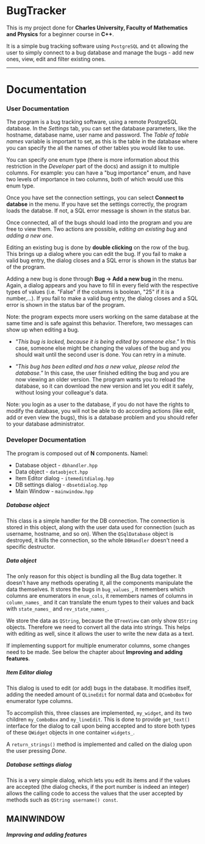# BugTracker

This is my project done for **Charles University, Faculty of
Mathematics and Physics** for a beginner course in **C++**.

It is a simple bug tracking software using ```PostgreSQL``` and ```Qt``` allowing the user to simply connect to a bug database and manage the bugs - add new ones, view, edit and filter existing ones.

---

# Documentation

### User Documentation

The program is a bug tracking software, using a remote PostgreSQL database.
In the _Settings_ tab, you can set the database parameters, like the hostname, database name, user name and password. The _Table of table names_ variable is important to set, as this is the table in the database where you can specify the all the names of other tables you would like to use.

You can specify one enum type (there is more information about this restriction in the _Developer_ part of the docs) and assign it to multiple columns. For example: you can have a "bug importance" enum, and have two levels of importance in two columns, both of which would use this enum type.  

Once you have set the connection settings, you can select **Connect to databse** in the menu. If you have set the settings correctly, the program loads the databse. If not, a SQL error message is shown in the status bar.

Once connected, all of the bugs should load into the program and you are free to view them. Two actions are possible, _editing an existing bug_ and _adding a new one_.

Editing an existing bug is done by **double clicking** on the row of the bug. This brings up a dialog where you can edit the bug. If you fail to make a valid bug entry, the dialog closes and a SQL error is shown in the status bar of the program.

Adding a new bug is done through **Bug -> Add a new bug** in the menu. Again, a dialog appears and you have to fill in every field with the respective types of values (i.e. "False" if the columns is boolean, "25" if it is a number,...). If you fail to make a valid bug entry, the dialog closes and a SQL error is shown in the status bar of the program.

Note: the program expects more users working on the same database at the same time and is safe against this behavior. Therefore, two messages can show up when editing a bug.

* _"This bug is locked, because it is being edited by someone else."_ In this case, someone else might be changing the values of the bug and you should wait until the second user is done. You can retry in a minute.

* _"This bug has been edited and has a new value, please relod the database."_ In this case, the user finished editing the bug and you are now viewing an older version. The program wants you to reload the database, so it can download the new version and let you edit it safely, without losing your colleague's data.

Note: you login as a user to the database, if you do not have the rights to modify the database, you will not be able to do according actions (like edit, add or even view the bugs), this is a database problem and you should refer to your database administrator.

### Developer Documentation

The program is composed out of **N** components. Namel:
* Database object - ```dbhandler.hpp```
* Data object  - ```dataobject.hpp```
* Item Editor dialog - ```itemeditdialog.hpp```
* DB settings dialog - ```dbsetdialog.hpp```
* Main Window - ```mainwindow.hpp```

##### Database object
This class is a simple handler for the DB connection. The connection is stored in this object, along with the user data used for connection (such as username, hostname, and so on). When the ```QSqlDatabase``` object is destroyed, it kills the connection, so the whole ```DBHandler``` doesn't need a specific destructor.

##### Data object
The only reason for this object is bundling all the Bug data together. It doesn't have any methods operating it, all the components manipulate the data themselves. It stores the bugs in ```bug_values_```, it remembers which columns are enumerators in ```enum_cols```, it remembers names of columns in ```column_names_``` and it can translate the enum types to their values and back with ```state_names_``` and ```rev_state_names_```.

We store the data as ```QString```, because the ```QTreeView``` can only show ```QString``` objects. Therefore we need to convert all the data into strings. This helps with editing as well, since it allows the user to write the new data as a text.

If implementing support for multiple enumerator columns, some changes need to be made. See below the chapter about **Improving and adding features**.

##### Item Editor dialog
This dialog is used to edit (or add) bugs in the database. It modifies itself, adding the needed amount of ```QLineEdit``` for normal data and ```QComboBox``` for enumerator type columns.

To accomplish this, three classes are implemented, ```my_widget```, and its two children ```my_ComboBox``` and ```my_lineEdit```. This is done to provide ```get_text()``` interface for the dialog to call upon being accepted and to store both types of these ```QWidget``` objects in one container ```widgets_```.

A ```return_strings()``` method is implemented and called on the dialog upon the user pressing _Done_.

##### Database settings dialog
This is a very simple dialog, which lets you edit its items and if the values are accepted (the dialog checks, if the port number is indeed an integer) allows the calling code to access the values that the user accepted by methods such as ```QString username() const```.

## MAINWINDOW

##### Improving and adding features
